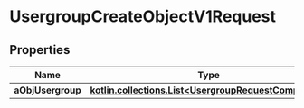 
# UsergroupCreateObjectV1Request

## Properties
Name | Type | Description | Notes
------------ | ------------- | ------------- | -------------
**aObjUsergroup** | [**kotlin.collections.List&lt;UsergroupRequestCompound&gt;**](UsergroupRequestCompound.md) |  | 



